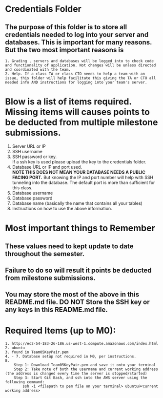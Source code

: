 # Credentials Folder

## The purpose of this folder is to store all credentials needed to log into your server and databases. This is important for many reasons. But the two most important reasons is
    1. Grading , servers and databases will be logged into to check code and functionality of application. Not changes will be unless directed and coordinated with the team.
    2. Help. If a class TA or class CTO needs to help a team with an issue, this folder will help facilitate this giving the TA or CTO all needed info AND instructions for logging into your team's server. 


# Blow is a list of items required. Missing items will causes points to be deducted from multiple milestone submissions.

1. Server URL or IP
2. SSH username
3. SSH password or key.
    <br> If a ssh key is used please upload the key to the credentials folder.
4. Database URL or IP and port used.
    <br><strong> NOTE THIS DOES NOT MEAN YOUR DATABASE NEEDS A PUBLIC FACING PORT.</strong> But knowing the IP and port number will help with SSH tunneling into the database. The default port is more than sufficient for this class.
5. Database username
6. Database password
7. Database name (basically the name that contains all your tables)
8. Instructions on how to use the above information.

# Most important things to Remember
## These values need to kept update to date throughout the semester. <br>
## <strong>Failure to do so will result it points be deducted from milestone submissions.</strong><br>
## You may store the most of the above in this README.md file. DO NOT Store the SSH key or any keys in this README.md file.

# Required Items (up to M0):
    1. http://ec2-54-183-26-186.us-west-1.compute.amazonaws.com/index.html
    2. ubuntu
    3. found in Team05KeyPair.pem
    4. - 7. Database setup not required in M0, per instructions.
    8. 
        Step 1: Download Team05KeyPair.pem and save it onto your terminal
        Step 2: Take note of both the username and current working address (the address is changed every time the server is stopped/started)
        Step 3: Start Git Bash, and ssh into the AWS server using the following command:
            ssh -i <filepath to pem file on your terminal> ubuntu@<current working address>

